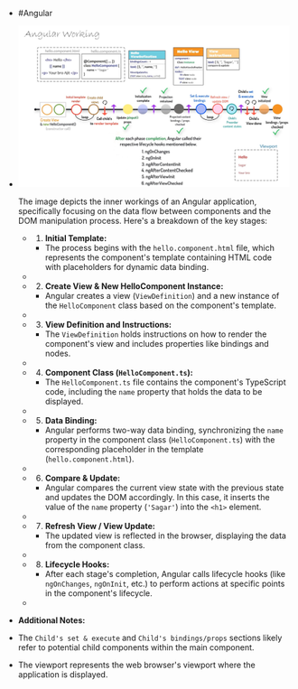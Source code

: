 - #Angular
- ![image.png](../assets/image_1716406818165_0.png)
  
  The image depicts the inner workings of an Angular application, specifically focusing on the data flow between components and the DOM manipulation process. Here's a breakdown of the key stages:
	- 1. **Initial Template:**
		- The process begins with the `hello.component.html` file, which represents the component's template containing HTML code with placeholders for dynamic data binding.
	-
	- 2. **Create View & New HelloComponent Instance:**
		- Angular creates a view (`ViewDefinition`) and a new instance of the `HelloComponent` class based on the component's template.
	-
	- 3. **View Definition and Instructions:**
		- The `ViewDefinition` holds instructions on how to render the component's view and includes properties like bindings and nodes.
	-
	- 4. **Component Class (`HelloComponent.ts`):**
		- The `HelloComponent.ts` file contains the component's TypeScript code, including the `name` property that holds the data to be displayed.
	-
	- 5. **Data Binding:**
		- Angular performs two-way data binding, synchronizing the `name` property in the component class (`HelloComponent.ts`) with the corresponding placeholder in the template (`hello.component.html`).
	-
	- 6. **Compare & Update:**
		- Angular compares the current view state with the previous state and updates the DOM accordingly. In this case, it inserts the value of the `name` property (`'Sagar'`) into the `<h1>` element.
	-
	- 7. **Refresh View / View Update:**
		- The updated view is reflected in the browser, displaying the data from the component class.
	-
	- 8. **Lifecycle Hooks:**
		- After each stage's completion, Angular calls lifecycle hooks (like `ngOnChanges`, `ngOnInit`, etc.) to perform actions at specific points in the component's lifecycle.
	-
- **Additional Notes:**
- The `Child's set & execute` and `Child's bindings/props` sections likely refer to potential child components within the main component.
- The viewport represents the web browser's viewport where the application is displayed.